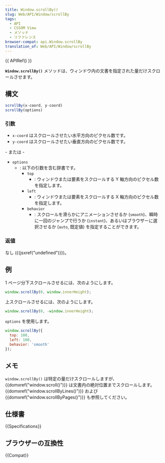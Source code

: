 ```yaml
---
title: Window.scrollBy()
slug: Web/API/Window/scrollBy
tags:
  - API
  - CSSOM View
  - メソッド
  - リファレンス
browser-compat: api.Window.scrollBy
translation_of: Web/API/Window/scrollBy
---
```

{{ APIRef() }}

**`Window.scrollBy()`** メソッドは、ウィンドウ内の文書を指定された量だけスクロールさせます。

## 構文

```js
scrollBy(x-coord, y-coord)
scrollBy(options)
```

### 引数

- `x-coord` はスクロールさせたい水平方向のピクセル数です。
- `y-coord` はスクロールさせたい垂直方向のピクセル数です。

\- または -

- `options`
  - : 以下の引数を含む辞書です。
    - `top`
      - : ウィンドウまたは要素をスクロールする Y 軸方向のピクセル数を指定します。
    - `left`
      - : ウィンドウまたは要素をスクロールする X 軸方向のピクセル数を指定します。
    - `behavior`
      - : スクロールを滑らかにアニメーションさせるか (`smooth`)、瞬時に一回のジャンプで行うか (`instant`)、あるいはブラウザーに選択させるか (`auto`, 既定値) を指定することができます。

### 返値

なし ({{jsxref("undefined")}})。

## 例

1 ページ分下スクロールさせるには、次のようにします。

```js
window.scrollBy(0, window.innerHeight);
```

上スクロールさせるには、次のようにします。

```js
window.scrollBy(0, -window.innerHeight);
```

`options` を使用します。

```js
window.scrollBy({
  top: 100,
  left: 100,
  behavior: 'smooth'
});
```

## メモ

`window.scrollBy()` は特定の量だけスクロールしますが、 {{domxref("window.scroll()")}} は文書内の絶対位置までスクロールします。 {{domxref("window.scrollByLines()")}} および {{domxref("window.scrollByPages()")}} も参照してください。

## 仕様書

{{Specifications}}

## ブラウザーの互換性

{{Compat}}
